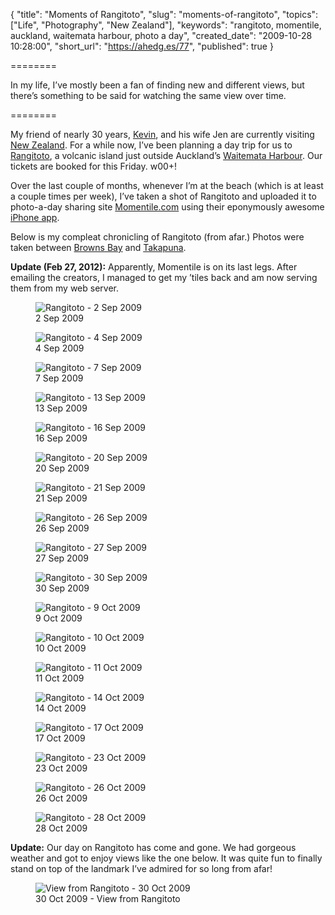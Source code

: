 {
  "title": "Moments of Rangitoto",
  "slug": "moments-of-rangitoto",
  "topics": ["Life", "Photography", "New Zealand"],
  "keywords": "rangitoto, momentile, auckland, waitemata harbour, photo a day",
  "created_date": "2009-10-28 10:28:00",
  "short_url": "https://ahedg.es/77",
  "published": true
}

========

In my life, I’ve mostly been a fan of finding new and different views, but there’s something to be said for watching the same view over time.

========

My friend of nearly 30 years, [Kevin](https://twitter.com/kvnbishop), and his wife Jen are currently visiting [New Zealand](https://segdeha.com/kiwiculture/). For a while now, I’ve been planning a day trip for us to [Rangitoto](https://en.wikipedia.org/wiki/Rangitoto), a volcanic island just outside Auckland’s [Waitemata Harbour](https://en.wikipedia.org/wiki/Waitemata_Harbour). Our tickets are booked for this Friday. w00+!

Over the last couple of months, whenever I’m at the beach (which is at least a couple times per week), I’ve taken a shot of Rangitoto and uploaded it to photo-a-day sharing site [Momentile.com](https://momentile.com) using their eponymously awesome [iPhone app](https://itunes.apple.com/WebObjects/MZStore.woa/wa/viewSoftware?id=313392196&mt=8).

Below is my compleat chronicling of Rangitoto (from afar.) Photos were taken between [Browns Bay](https://maps.google.com/maps?f=q&source=s_q&hl=en&geocode=&q=Browns+Bay,+New+Zealand&sll=37.0625,-95.677068&sspn=56.462693,84.638672=UTF8&hq=&hnear=Browns+Bay,+New+Zealand&ll=-36.716524,174.748982&spn=0.028278,0.041327&z=15&layer=c&cbll=-36.716433,174.748982&panoid=CRGSqdrg3lfksH5QFy4tYg&cbp=12,103.74,,0,5) and [Takapuna](https://maps.google.com/maps?f=q&source=s_q&hl=en&geocode=&q=takapuna,+New+Zealand&sll=-36.716433,174.748982&sspn=0.028415,0.041327&ie=UTF8&hq=&hnear=Takapuna,+New+Zealand&ll=-36.787051,174.770594&spn=0.028252,0.041327&z=15&layer=c&cbll=-36.787992,174.775192&panoid=f61xCM8r_k4KWQ1gMfghvw&cbp=12,73.6,,0,8.27).

**Update (Feb 27, 2012):** Apparently, Momentile is on its last legs. After emailing the creators, I managed to get my ’tiles back and am now serving them from my web server.

<figure>
    <img src="/blog/assets/img/tiles/2009-09-02.jpg" alt="Rangitoto - 2 Sep 2009">
    <figcaption>2 Sep 2009</figcaption>
</figure>

<figure>
    <img src="/blog/assets/img/tiles/2009-09-04.jpg" alt="Rangitoto - 4 Sep 2009">
    <figcaption>4 Sep 2009</figcaption>
</figure>

<figure>
    <img src="/blog/assets/img/tiles/2009-09-07.jpg" alt="Rangitoto - 7 Sep 2009">
    <figcaption>7 Sep 2009</figcaption>
</figure>

<figure>
    <img src="/blog/assets/img/tiles/2009-09-13.jpg" alt="Rangitoto - 13 Sep 2009">
    <figcaption>13 Sep 2009</figcaption>
</figure>

<figure>
    <img src="/blog/assets/img/tiles/2009-09-16.jpg" alt="Rangitoto - 16 Sep 2009">
    <figcaption>16 Sep 2009</figcaption>
</figure>

<figure>
    <img src="/blog/assets/img/tiles/2009-09-20.jpg" alt="Rangitoto - 20 Sep 2009">
    <figcaption>20 Sep 2009</figcaption>
</figure>

<figure>
    <img src="/blog/assets/img/tiles/2009-09-21.jpg" alt="Rangitoto - 21 Sep 2009">
    <figcaption>21 Sep 2009</figcaption>
</figure>

<figure>
    <img src="/blog/assets/img/tiles/2009-09-26.jpg" alt="Rangitoto - 26 Sep 2009">
    <figcaption>26 Sep 2009</figcaption>
</figure>

<figure>
    <img src="/blog/assets/img/tiles/2009-09-27.jpg" alt="Rangitoto - 27 Sep 2009">
    <figcaption>27 Sep 2009</figcaption>
</figure>

<figure>
    <img src="/blog/assets/img/tiles/2009-09-30.jpg" alt="Rangitoto - 30 Sep 2009">
    <figcaption>30 Sep 2009</figcaption>
</figure>

<figure>
    <img src="/blog/assets/img/tiles/2009-10-09.jpg" alt="Rangitoto - 9 Oct 2009">
    <figcaption>9 Oct 2009</figcaption>
</figure>

<figure>
    <img src="/blog/assets/img/tiles/2009-10-10.jpg" alt="Rangitoto - 10 Oct 2009">
    <figcaption>10 Oct 2009</figcaption>
</figure>

<figure>
    <img src="/blog/assets/img/tiles/2009-10-11.jpg" alt="Rangitoto - 11 Oct 2009">
    <figcaption>11 Oct 2009</figcaption>
</figure>

<figure>
    <img src="/blog/assets/img/tiles/2009-10-14.jpg" alt="Rangitoto - 14 Oct 2009">
    <figcaption>14 Oct 2009</figcaption>
</figure>

<figure>
    <img src="/blog/assets/img/tiles/2009-10-17.jpg" alt="Rangitoto - 17 Oct 2009">
    <figcaption>17 Oct 2009</figcaption>
</figure>

<figure>
    <img src="/blog/assets/img/tiles/2009-10-23.jpg" alt="Rangitoto - 23 Oct 2009">
    <figcaption>23 Oct 2009</figcaption>
</figure>

<figure>
    <img src="/blog/assets/img/tiles/2009-10-26.jpg" alt="Rangitoto - 26 Oct 2009">
    <figcaption>26 Oct 2009</figcaption>
</figure>

<figure>
    <img src="/blog/assets/img/tiles/2009-10-28.jpg" alt="Rangitoto - 28 Oct 2009">
    <figcaption>28 Oct 2009</figcaption>
</figure>

**Update:** Our day on Rangitoto has come and gone. We had gorgeous weather and got to enjoy views like the one below. It was quite fun to finally stand on top of the landmark I’ve admired for so long from afar!

<figure>
    <img src="https://static.zooomr.com/images/8435850_782e889139.jpg" alt="View from Rangitoto - 30 Oct 2009">
    <figcaption>30 Oct 2009 - View from Rangitoto</figcaption>
</figure>

